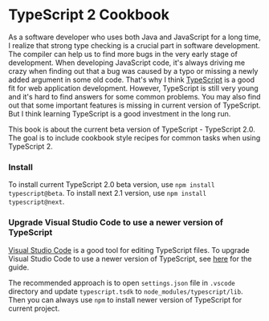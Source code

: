 # TypeScript 2 Cookbook

As a software developer who uses both Java and JavaScript for a long time, I realize that strong type checking is a crucial part in software development. The compiler can help us to find more bugs in the very early stage of development. When developing JavaScript code, it's always driving me crazy when finding out that a bug was caused by a typo or missing a newly added argument in some old code. That's why I think [TypeScript](https://www.typescriptlang.org/) is a good fit for web application development. However, TypeScript is still very young and it's hard to find answers for some common problems. You may also find out that some important features is missing in current version of TypeScript. But I think learning TypeScript is a good investment in the long run.

This book is about the current beta version of TypeScript - TypeScript 2.0. The goal is to include cookbook style recipes for common tasks when using TypeScript 2.

### Install

To install current TypeScript 2.0 beta version, use `npm install typescript@beta`. To install next 2.1 version, use `npm install typescript@next`.

### Upgrade Visual Studio Code to use a newer version of TypeScript

[Visual Studio Code](https://code.visualstudio.com) is a good tool for editing TypeScript files. To upgrade Visual Studio Code to use a newer version of TypeScript, see [here](https://code.visualstudio.com/docs/languages/typescript#_using-newer-typescript-versions) for the guide.

The recommended approach is to open `settings.json` file in `.vscode` directory and update `typescript.tsdk` to `node_modules/typescript/lib`. Then you can always use `npm` to install newer version of TypeScript for current project.